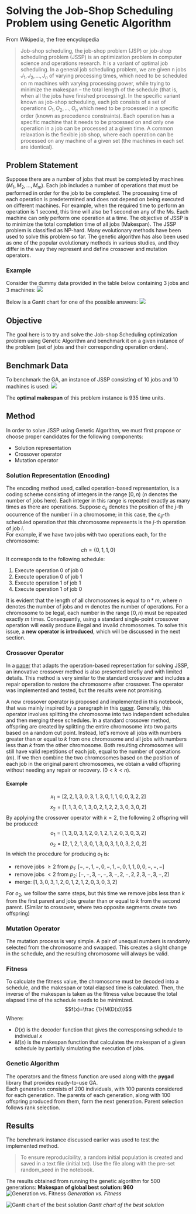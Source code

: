 # Solving the Job-Shop Scheduling Problem using Genetic Algorithm
From Wikipedia, the free encyclopedia
> Job-shop scheduling, the job-shop problem (JSP) or job-shop scheduling problem (JSSP) is an optimization problem in computer science and operations research. It is a variant of optimal job scheduling. In a general job scheduling problem, we are given n jobs $J_1, J_2, ..., J_n$ of varying processing times, which need to be scheduled on m machines with varying processing power, while trying to minimize the makespan – the total length of the schedule (that is, when all the jobs have finished processing). In the specific variant known as job-shop scheduling, each job consists of a set of operations $O_1, O_2, ..., O_n$ which need to be processed in a specific order (known as precedence constraints). Each operation has a specific machine that it needs to be processed on and only one operation in a job can be processed at a given time. A common relaxation is the flexible job shop, where each operation can be processed on any machine of a given set (the machines in each set are identical).

## Problem Statement
Suppose there are a number of jobs that must be completed by machines ($M_1, M_2, ..., M_m$). Each job includes a number of operations that must be performed in order for the job to be completed. The processing time of each operation is predetermined and does not depend on being executed on different machines. For example, when the required time to perform an operation is 1 second, this time will also be 1 second on any of the Ms. Each machine can only perform one operation at a time. The objective of JSSP is to minimize the total completion time of all jobs (Makespan). The JSSP problem is classified as NP-hard. Many evolutionary methods have been used to solve this problem so far. The genetic algorithm has also been used as one of the popular evolutionary methods in various studies, and they differ in the way they represent and define crossover and mutation operators.

### Example
Consider the dummy data provided in the table below containing 3 jobs and 3 machines:
![](images/example-table.png)

Below is a Gantt chart for one of the possible answers:
![](images/example-gantt.png)

## Objective
The goal here is to try and solve the Job-shop Scheduling optimization problem using Genetic Algorithm and benchmark it on a given instance of the problem (set of jobs and their corresponding operation orders).
## Benchmark Data
To benchmark the GA, an instance of JSSP consisting of 10 jobs and 10 machines is used:
![](images/benchmark-data.png)

The **optimal makespan** of this problem instance is 935 time units.
## Method
In order to solve JSSP using Genetic Algorithm, we must first propose or choose proper candidates for the following components:
- Solution representation
- Crossover operator
- Mutation operator

### Solution Representation (Encoding)
The encoding method used, called operation-based representation, is a coding scheme consisting of integers in the range $[0, n)$ ($n$ denotes the number of jobs here). Each integer in this range is repeated exactly as many times as there are operations. Suppose $c_{ij}$ denotes the position of the $j$-th occurrence of the number $i$ in a chromosome; in this case, the $c_{ij}$-th scheduled operation that this chromosome represents is the $j$-th operation of job $i$.  
For example, if we have two jobs with two operations each, for the chromosome:
$$ch=\{0, 1, 1, 0\}$$
It corresponds to the following schedule:
1. Execute operation 0 of job 0
2. Execute operation 0 of job 1
3. Execute operation 1 of job 1
4. Execute operation 1 of job 0

It is evident that the length of all chromosomes is equal to $n*m$, where $n$ denotes the number of jobs and $m$ denotes the number of operations. For a chromosome to be legal, each number in the range $[0, n)$ must be repeated exactly $m$ times. Consequently, using a standard single-point crossover operation will easily produce illegal and invalid chromosomes. To solve this issue, a **new operator is introduced**, which will be discussed in the next section.

### Crossover Operator
In a [paper]() that adapts the operation-based representation for solving JSSP, an innovative crossover method is also presented briefly and with limited details. This method is very similar to the standard crossover and includes a repair operation to restore the chromosome after crossover. The operator was implemented and tested, but the results were not promising.

A new crossover operator is proposed and implemented in this notebook, that was mainly inspired by a paragraph in this [paper](). Generally, this operator involves splitting the chromosome into two independent schedules and then merging these schedules. In a standard crossover method, offspring are created by splitting the entire chromosome into two parts based on a random cut point. Instead, let's remove all jobs with numbers greater than or equal to $k$ from one chromosome and all jobs with numbers less than $k$ from the other chromosome. Both resulting chromosomes will still have valid repetitions of each job, equal to the number of operations ($m$). If we then combine the two chromosomes based on the position of each job in the original parent chromosomes, we obtain a valid offspring without needing any repair or recovery. ($0 < k < n$).
#### Example
$$x_1=[2,2,1,3,0,3,1,3,0,1,1,0,0,3,2,2]$$
$$x_2=[1,1,3,0,1,3,0,2,1,2,2,3,0,3,0,2]$$
By applying the crossover operator with $k=2$, the following 2 offspring will be produced:
$$o_1=[1,3,0,3,1,2,0,1,2,1,2,0,3,0,3,2]$$
$$o_2=[2,1,2,1,3,0,1,3,0,3,1,0,3,2,0,2]$$
In which the procedure for producing $o_1$ is:
- remove jobs $\geq 2$ from $p_1$: $[-,-,1,-,0,-,1,-,0,1,1,0,0,-,-,-]$
- remove jobs $< 2$ from $p_2$: $[-,-,3,-,-,3,-,2,-,2,2,3,-,3,-,2]$
- merge: $[1,3,0,3,1,2,0,1,2,1,2,0,3,0,3,2]$

For $o_2$, we follow the same steps, but this time we remove jobs less than $k$ from the first parent and jobs greater than or equal to $k$ from the second parent. (Similar to crossover, where two opposite segments create two offspring)
### Mutation Operator
The mutation process is very simple. A pair of unequal numbers is randomly selected from the chromosome and swapped. This creates a slight change in the schedule, and the resulting chromosome will always be valid.
### Fitness
To calculate the fitness value, the chromosome must be decoded into a schedule, and the makespan or total elapsed time is calculated. Then, the inverse of the makespan is taken as the fitness value because the total elapsed time of the schedule needs to be minimized.
$$f(x)=\frac {1}{M(D(x))}$$
Where:
- $D(x)$ is the decoder function that gives the corresponsing schedule to individual $x$
- $M(s)$ is the makespan function that calculates the makespan of a given schedule by partially simulating the execution of jobs.
### Genetic Algorithm
The operators and the fitness function are used along with the **pygad** library that provides ready-to-use GA.  
Each generation consists of 200 individuals, with 100 parents considered for each generation. The parents of each generation, along with 100 offspring produced from them, form the next generation. Parent selection follows rank selection.

## Results
The benchmark instance discussed earlier was used to test the implemented method.
> To ensure reproducibility, a random initial population is created and saved in a text file (initial.txt). Use the file along with the pre-set random_seed in the notebook.

The results obtained from running the genetic algorithm for 500 generations:
**Makespan of global best solution: $960$**
![Generation vs. Fitness](images/fitness.png)
*Generation vs. Fitness*

![Gantt chart of the best solution](images/gantt.png)
*Gantt chart of the best solution*